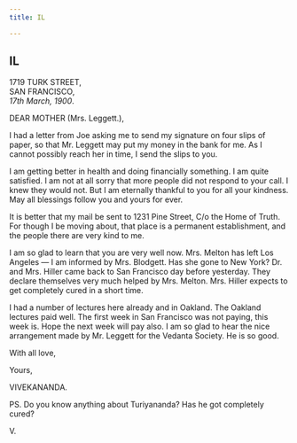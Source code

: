 ```yaml
---
title: IL

---
```





  

  


## IL

1719 TURK STREET,  
SAN FRANCISCO,  
*17th March, 1900*.

DEAR MOTHER (Mrs. Leggett.),

I had a letter from Joe asking me to send my signature on four slips of
paper, so that Mr. Leggett may put my money in the bank for me. As I
cannot possibly reach her in time, I send the slips to you.

I am getting better in health and doing financially something. I am
quite satisfied. I am not at all sorry that more people did not respond
to your call. I knew they would not. But I am eternally thankful to you
for all your kindness. May all blessings follow you and yours for ever.

It is better that my mail be sent to 1231 Pine Street, C/o the Home of
Truth. For though I be moving about, that place is a permanent
establishment, and the people there are very kind to me.

I am so glad to learn that you are very well now. Mrs. Melton has left
Los Angeles — I am informed by Mrs. Blodgett. Has she gone to New York?
Dr. and Mrs. Hiller came back to San Francisco day before yesterday.
They declare themselves very much helped by Mrs. Melton. Mrs. Hiller
expects to get completely cured in a short time.

I had a number of lectures here already and in Oakland. The Oakland
lectures paid well. The first week in San Francisco was not paying, this
week is. Hope the next week will pay also. I am so glad to hear the nice
arrangement made by Mr. Leggett for the Vedanta Society. He is so good.

With all love, 

Yours,

VIVEKANANDA.

  
PS. Do you know anything about Turiyananda? Has he got completely
cured? 

V.


